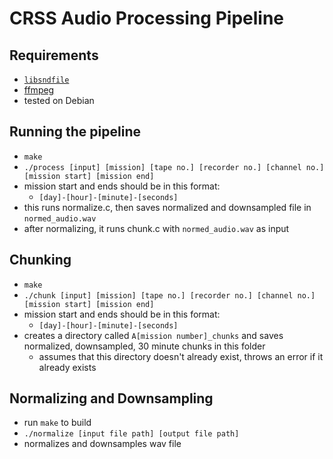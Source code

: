 # CRSS Audio Processing Pipeline

## Requirements
- [`libsndfile`](https://github.com/libsndfile/libsndfile)
- [ffmpeg](https://www.ffmpeg.org/download.html)
- tested on Debian

## Running the pipeline
- `make`
- `./process [input] [mission] [tape no.] [recorder no.] [channel no.] [mission start] [mission end]`
- mission start and ends should be in this format:
  - `[day]-[hour]-[minute]-[seconds]`
- this runs normalize.c, then saves normalized and downsampled file in `normed_audio.wav`
- after normalizing, it runs chunk.c with `normed_audio.wav` as input

## Chunking
- `make`
- `./chunk [input] [mission] [tape no.] [recorder no.] [channel no.] [mission start] [mission end]`
- mission start and ends should be in this format:
  - `[day]-[hour]-[minute]-[seconds]`
- creates a directory called `A[mission number]_chunks` and saves normalized, downsampled, 30 minute chunks in this folder
  - assumes that this directory doesn't already exist, throws an error if it already exists

## Normalizing and Downsampling
- run `make` to build
- `./normalize [input file path] [output file path]`
- normalizes and downsamples wav file
